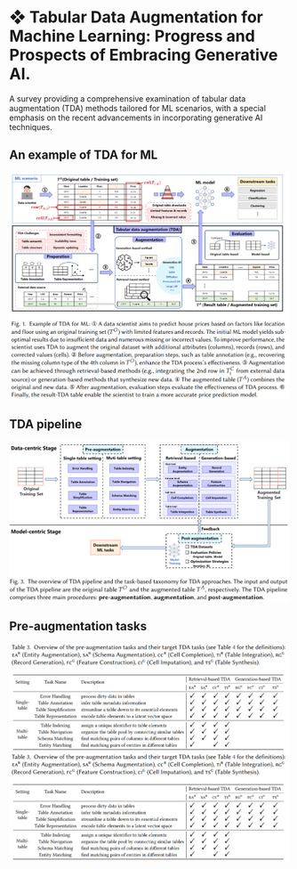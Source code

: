 # ❖ Tabular Data Augmentation for Machine Learning: Progress and Prospects of Embracing Generative AI.
A survey providing a comprehensive examination of tabular data augmentation (TDA) methods tailored for ML scenarios, with a special emphasis on the recent advancements in incorporating generative AI techniques.

## An example of TDA for ML
![Sources](Figures/TDA_scenario.png)

## TDA pipeline
![Sources](Figures/TDA_pipeline.png)

## Pre-augmentation tasks 
![Sources](Figures/Pre-augmentation_tasks.png)
![Sources](Figures/Pre-augmentation_tasks.png)


















